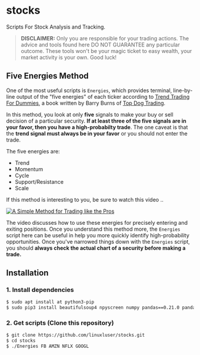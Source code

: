 # stocks
Scripts For Stock Analysis and Tracking.

> **DISCLAIMER:** Only you are responsible for your trading actions. The advice and tools found here DO NOT GUARANTEE any particular outcome. These tools won't be your magic ticket to easy wealth, your market activity is your own. Good luck!


## Five Energies Method

One of the most useful scripts is `Energies`, which provides terminal, line-by-line output of the "five energies" of each ticker according to [Trend Trading For Dummies](https://www.amazon.com/dp/1118871286), a book written by Barry Burns of [Top Dog Trading](https://www.topdogtrading.com).

In this method, you look at only **five** signals to make your buy or sell decision of a particular security. **If at least three of the five signals are in your favor, then you have a high-probabilty trade**. The one caveat is that the **trend signal must always be in your favor** or you should not enter the trade.

The five energies are:
*  Trend
*  Momentum
*  Cycle
*  Support/Resistance
*  Scale

If this method is interesting to you, be sure to watch this video ..

[![A Simple Method for Trading like the Pros](http://img.youtube.com/vi/BFMgnarSMuw/0.jpg)](http://www.youtube.com/watch?v=BFMgnarSMuw "A Simple Method for Trading like the Pros")

The video discusses how to use these energies for precisely entering and exiting positions. Once you understand this method more, the `Energies` script here can be useful in help you more quickly identify high-probability opportunities. Once you've narrowed things down with the `Energies` script, you should **always check the actual chart of a security before making a trade.**

## Installation

### 1. Install dependencies

```bash
$ sudo apt install at python3-pip
$ sudo pip3 install beautifulsoup4 npyscreen numpy pandas==0.21.0 pandas-datareader==0.5.0 requests scipy sh
```

### 2. Get scripts (Clone this repository)

```bash
$ git clone https://github.com/linuxluser/stocks.git
$ cd stocks
$ ./Energies FB AMZN NFLX GOOGL
```

